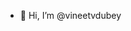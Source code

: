 - 👋 Hi, I’m @vineetvdubey

<!---
vineetvdubey/vineetvdubey is a ✨ special ✨ repository because its `README.md` (this file) appears on your GitHub profile.
You can click the Preview link to take a look at your changes.
--->
